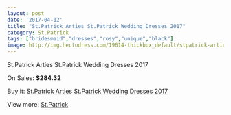 ```yaml
---
layout: post
date: '2017-04-12'
title: "St.Patrick Arties St.Patrick Wedding Dresses 2017"
category: St.Patrick
tags: ["bridesmaid","dresses","rosy","unique","black"]
image: http://img.hectodress.com/19614-thickbox_default/stpatrick-arties-stpatrick-wedding-dresses-2013.jpg
---
```

St.Patrick Arties St.Patrick Wedding Dresses 2017

On Sales: **$284.32**
<a href="https://www.hectodress.com/stpatrick/9172-stpatrick-arties-stpatrick-wedding-dresses-2013.html"><amp-img layout="responsive" width="600" height="600" src="//img.hectodress.com/19614-thickbox_default/stpatrick-arties-stpatrick-wedding-dresses-2013.jpg" alt="St.Patrick Arties St.Patrick Wedding Dresses 2017 0" /></a>
<a href="https://www.hectodress.com/stpatrick/9172-stpatrick-arties-stpatrick-wedding-dresses-2013.html"><amp-img layout="responsive" width="600" height="600" src="//img.hectodress.com/19616-thickbox_default/stpatrick-arties-stpatrick-wedding-dresses-2013.jpg" alt="St.Patrick Arties St.Patrick Wedding Dresses 2017 1" /></a>
<a href="https://www.hectodress.com/stpatrick/9172-stpatrick-arties-stpatrick-wedding-dresses-2013.html"><amp-img layout="responsive" width="600" height="600" src="//img.hectodress.com/19615-thickbox_default/stpatrick-arties-stpatrick-wedding-dresses-2013.jpg" alt="St.Patrick Arties St.Patrick Wedding Dresses 2017 2" /></a>

Buy it: [St.Patrick Arties St.Patrick Wedding Dresses 2017](https://www.hectodress.com/stpatrick/9172-stpatrick-arties-stpatrick-wedding-dresses-2013.html "St.Patrick Arties St.Patrick Wedding Dresses 2017")

View more: [St.Patrick](https://www.hectodress.com/153-stpatrick "St.Patrick")